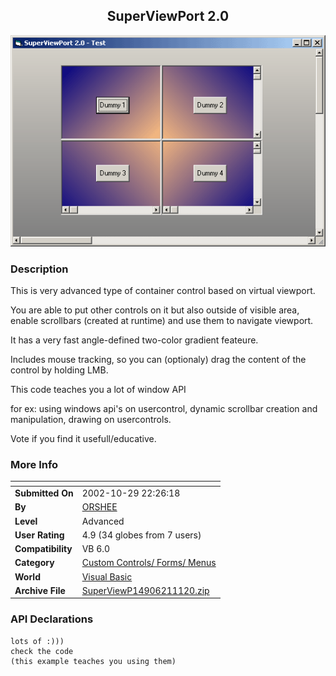 ﻿<div align="center">

## SuperViewPort 2\.0

<img src="PIC20021028144971808.gif">
</div>

### Description

This is very advanced type of container control based on virtual viewport.

You are able to put other controls on it but also outside of visible area, enable scrollbars (created at runtime) and use them to navigate viewport.

It has a very fast angle-defined two-color gradient feateure.

Includes mouse tracking, so you can (optionaly) drag the content of the control by holding LMB.

This code teaches you a lot of window API

for ex: using windows api's on usercontrol, dynamic scrollbar creation and manipulation, drawing on usercontrols.

Vote if you find it usefull/educative.
 
### More Info
 


<span>             |<span>
---                |---
**Submitted On**   |2002-10-29 22:26:18
**By**             |[ORSHEE](https://github.com/Planet-Source-Code/PSCIndex/blob/master/ByAuthor/orshee.md)
**Level**          |Advanced
**User Rating**    |4.9 (34 globes from 7 users)
**Compatibility**  |VB 6\.0
**Category**       |[Custom Controls/ Forms/  Menus](https://github.com/Planet-Source-Code/PSCIndex/blob/master/ByCategory/custom-controls-forms-menus__1-4.md)
**World**          |[Visual Basic](https://github.com/Planet-Source-Code/PSCIndex/blob/master/ByWorld/visual-basic.md)
**Archive File**   |[SuperViewP14906211120\.zip](https://github.com/Planet-Source-Code/orshee-superviewport-2-0__1-40230/archive/master.zip)

### API Declarations

```
lots of :)))
check the code
(this example teaches you using them)
```






